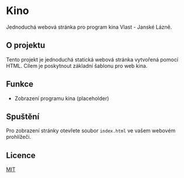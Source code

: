 # Kino

Jednoduchá webová stránka pro program kina Vlast - Janské Lázně.

## O projektu

Tento projekt je jednoduchá statická webová stránka vytvořená pomocí HTML. Cílem je poskytnout základní šablonu pro web kina.

## Funkce

*   Zobrazení programu kina (placeholder)

## Spuštění

Pro zobrazení stránky otevřete soubor `index.html` ve vašem webovém prohlížeči.

## Licence

[MIT](https://choosealicense.com/licenses/mit/)
